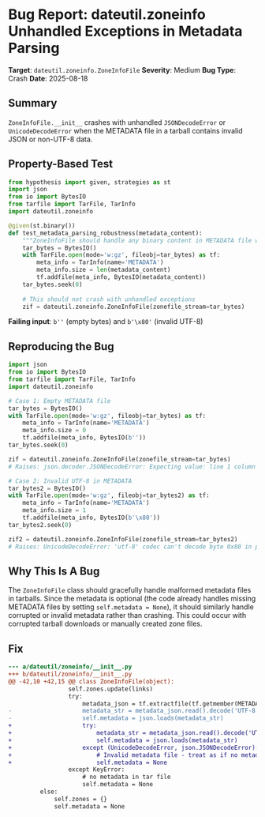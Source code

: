 # Bug Report: dateutil.zoneinfo Unhandled Exceptions in Metadata Parsing

**Target**: `dateutil.zoneinfo.ZoneInfoFile`
**Severity**: Medium
**Bug Type**: Crash
**Date**: 2025-08-18

## Summary

`ZoneInfoFile.__init__` crashes with unhandled `JSONDecodeError` or `UnicodeDecodeError` when the METADATA file in a tarball contains invalid JSON or non-UTF-8 data.

## Property-Based Test

```python
from hypothesis import given, strategies as st
import json
from io import BytesIO
from tarfile import TarFile, TarInfo
import dateutil.zoneinfo

@given(st.binary())
def test_metadata_parsing_robustness(metadata_content):
    """ZoneInfoFile should handle any binary content in METADATA file without crashing"""
    tar_bytes = BytesIO()
    with TarFile.open(mode='w:gz', fileobj=tar_bytes) as tf:
        meta_info = TarInfo(name='METADATA')
        meta_info.size = len(metadata_content)
        tf.addfile(meta_info, BytesIO(metadata_content))
    tar_bytes.seek(0)
    
    # This should not crash with unhandled exceptions
    zif = dateutil.zoneinfo.ZoneInfoFile(zonefile_stream=tar_bytes)
```

**Failing input**: `b''` (empty bytes) and `b'\x80'` (invalid UTF-8)

## Reproducing the Bug

```python
import json
from io import BytesIO
from tarfile import TarFile, TarInfo
import dateutil.zoneinfo

# Case 1: Empty METADATA file
tar_bytes = BytesIO()
with TarFile.open(mode='w:gz', fileobj=tar_bytes) as tf:
    meta_info = TarInfo(name='METADATA')
    meta_info.size = 0
    tf.addfile(meta_info, BytesIO(b''))
tar_bytes.seek(0)

zif = dateutil.zoneinfo.ZoneInfoFile(zonefile_stream=tar_bytes)
# Raises: json.decoder.JSONDecodeError: Expecting value: line 1 column 1 (char 0)

# Case 2: Invalid UTF-8 in METADATA
tar_bytes2 = BytesIO()
with TarFile.open(mode='w:gz', fileobj=tar_bytes2) as tf:
    meta_info = TarInfo(name='METADATA')
    meta_info.size = 1
    tf.addfile(meta_info, BytesIO(b'\x80'))
tar_bytes2.seek(0)

zif2 = dateutil.zoneinfo.ZoneInfoFile(zonefile_stream=tar_bytes2)
# Raises: UnicodeDecodeError: 'utf-8' codec can't decode byte 0x80 in position 0
```

## Why This Is A Bug

The `ZoneInfoFile` class should gracefully handle malformed metadata files in tarballs. Since the metadata is optional (the code already handles missing METADATA files by setting `self.metadata = None`), it should similarly handle corrupted or invalid metadata rather than crashing. This could occur with corrupted tarball downloads or manually created zone files.

## Fix

```diff
--- a/dateutil/zoneinfo/__init__.py
+++ b/dateutil/zoneinfo/__init__.py
@@ -42,10 +42,15 @@ class ZoneInfoFile(object):
                 self.zones.update(links)
                 try:
                     metadata_json = tf.extractfile(tf.getmember(METADATA_FN))
-                    metadata_str = metadata_json.read().decode('UTF-8')
-                    self.metadata = json.loads(metadata_str)
+                    try:
+                        metadata_str = metadata_json.read().decode('UTF-8')
+                        self.metadata = json.loads(metadata_str)
+                    except (UnicodeDecodeError, json.JSONDecodeError):
+                        # Invalid metadata file - treat as if no metadata exists
+                        self.metadata = None
                 except KeyError:
                     # no metadata in tar file
                     self.metadata = None
         else:
             self.zones = {}
             self.metadata = None
```